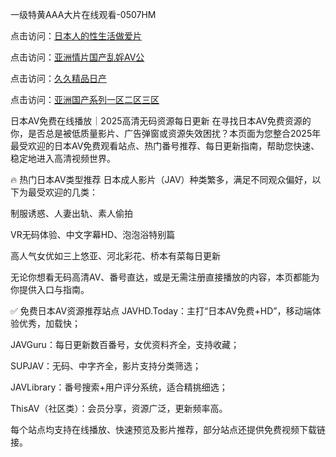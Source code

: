 一级特黄AAA大片在线观看-0507HM

点击访问：<a href="https://rtj-3zo.pages.dev/">日本人的性生活做爱片</a>

点击访问：<a href="https://fdhf-454.pages.dev/">亚洲情片国产乱婬AV公</a>

点击访问：<a href="https://gfd-5xg.pages.dev/">久久精品日产</a>

点击访问：<a href="https://cfad.pages.dev/">亚洲国产系列一区二区三区</a>

日本AV免费在线播放｜2025高清无码资源每日更新
在寻找日本AV免费资源的你，是否总是被低质量影片、广告弹窗或资源失效困扰？本页面为您整合2025年最受欢迎的日本AV免费观看站点、热门番号推荐、每日更新指南，帮助您快速、稳定地进入高清视频世界。

🔥 热门日本AV类型推荐
日本成人影片（JAV）种类繁多，满足不同观众偏好，以下为最受欢迎的几类：

制服诱惑、人妻出轨、素人偷拍

VR无码体验、中文字幕HD、泡泡浴特别篇

高人气女优如三上悠亚、河北彩花、桥本有菜每日更新

无论你想看无码高清AV、番号直达，或是无需注册直接播放的内容，本页都能为你提供入口与指南。

✅ 免费日本AV资源推荐站点
JAVHD.Today：主打“日本AV免费+HD”，移动端体验优秀，加载快；

JAVGuru：每日更新数百番号，女优资料齐全，支持收藏；

SUPJAV：无码、中字齐全，影片支持分类筛选；

JAVLibrary：番号搜索+用户评分系统，适合精挑细选；

ThisAV（社区类）：会员分享，资源广泛，更新频率高。

每个站点均支持在线播放、快速预览及影片推荐，部分站点还提供免费视频下载链接。




<span style="display:none;">[Canonical link](https://github.com/kong145/55345 ）</span>
